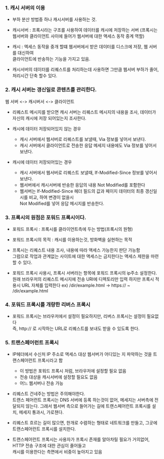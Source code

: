 ### 1. 캐시 서버의 이용

- 부하 분산 방법중 하나 캐시서버를 사용하는 것.

- 캐시서버 : 프록시라는 구조를 사용하여 데이터를 캐시에 저장하는 서버
  (프록시는 웹서버와 클라이언트 사이에 들어가 웹서버에 대한 액세스 동작 중계 역할)
  
- 캐시 : 엑세스 동작을 중개 할떄 웹서버에서 받은 데이터를 디스크에 저장, 웹 서버를 대신하여  
         클라이언트에 반송하는 기능을 가지고 있음.
         
- 캐시서버의 데이터를 리퀘스트를 처리하는데 사용하면 그만큼 웹서버 부하가 줄어, 처리시간 단축 할수 있다.

### 2. 캐시 서버는 갱신일로 콘텐츠를 관리한다.

웹 서버 <-> 캐시버서 <-> 클라이언트

- 리퀘스트 메시지를 받으면 캐시 서버는 리퀘스트 메시지의 내용을 조사, 
  데이터가 자신의 캐시에 저장 되어있는지 조사한다.
  
- 캐시에 데이터 저장되어있지 않는 경우
  - 캐시 서버에서 웹서버로 리퀘스트를 보낼때, Via 정보를 넣어서 보낸다.
  - 캐시 서버에서 클라이언트로 전송한 응답 메세지 내용에도 Via 정보를 넣어서 보낸다.

- 캐시에 데이터 저장되어있는 경우
  - 캐시 서버에서 웹서버로 리퀘스트 보낼때, If-Modified-Since 정보를 넣어서 보낸다.
  - 웹서버에서 캐시서버에 반송한 응답의 내용 Not Modified를 포함한다
  - 웹서버는 If-Modified-Since 헤더 필드의 값과 페이지 데이터의 최종 갱신일시를 비교, 하여 변경이 없을시  
    Not Modified를 넣어 응답 메시지를 반송한다.

### 3. 프록시의 원점은 포워드 프록시이다.

- 포워드 프록시 : 프록시를 클라이언트측에 두는 방법(프록시의 원형)  

- 포워드 프록시의 목적 : 캐시를 이용하는것, 방화벽을 실현하는 목적

- 프록시는 리퀘스트 내용 조사, 내용에 따라 액세스 가능한지 판단 가능함  
  그럼으로 작업과 관계없는 사이트에 대한 액세스는 금지한다는 액세스 제한을 마련할 수 있다.
  
- 포워드 프록시 사용시, 프록시 서버라는 항목에 포워드 프록시의 ip주소 설정한다.
  원래 브라우저의 리퀘스트 메시지에 전송 URI에 디렉토리만 입력 하지만
  프록시 적용시 URL 자체를 입력한다
  ex) /dir/example.html -> https:// ~ /dir/example.html
  
### 4. 포워드 프록시를 개량한 리버스 프록시

- 포워드 프록시는 브라우저에서 설정이 필요하지만, 리버스 프록시는 설정이 필요없다  
  즉, http:// 로 시작하는 URL로 리퀘스트를 보내도 받을 수 있도록 한다.

### 5. 트랜스페어런트 프록시

- IP헤더에서 수신처 IP 주소로 액세스 대상 웹서버가 어디있는 지 파악하는 것을 트랜스페어런트 프록시라고 함  
  - 이 방법은 포워드 프록시 처럼, 브라우저에 설정할 필요 없음
  - 전송 대상을 캐시서버에 설정할 필요도 없음
  - 어느 웹서버나 전송 가능

- 리퀘스트 건네주는 방법은 주의해야한다.  
  트랜스 페어런트 프록시는 DNS 서버에 등록 하는것이 없어, 메세지는 서버측에 전달되지 않는다. 
  그래서 웹서버 측으로 들어가는 길에 트랜스페어런트 프록시를 설치, 메세지 통과시, 가로챈다.
  
- 리퀘스트 흐르는 길이 많으면, 한개로 수렴하는 형태로 네트워크를 만들고, 그곳에 트랜스페어런트 프록시를 설치한다.  

- 트랜스페어런트 프록시는 사용자가 프록시 존재를 알아차릴 필요가 거의없어, HTTP 전송 구조에 대한 관심이 줄어들고  
  캐시를 이용한다는 측면에서 비중이 높아지고 있음
